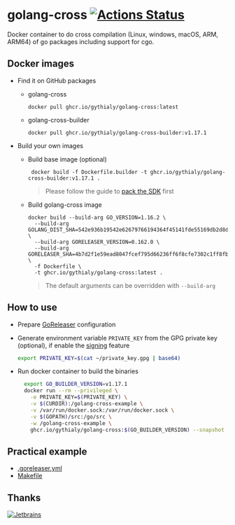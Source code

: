 # golang-cross [![Actions Status](https://github.com/gythialy/golang-cross/workflows/Docker%20Image%20CI/badge.svg)](https://github.com/gythialy/golang-cross/actions)

Docker container to do cross compilation (Linux, windows, macOS, ARM, ARM64) of go packages including support for cgo.

## Docker images

- Find it on GitHub packages

  - golang-cross
    ```
    docker pull ghcr.io/gythialy/golang-cross:latest
    ```
  - golang-cross-builder
    ```
    docker pull ghcr.io/gythialy/golang-cross-builder:v1.17.1
    ```

- Build your own images
  - Build base image (optional)
    ```
     docker build -f Dockerfile.builder -t ghcr.io/gythialy/golang-cross-builder:v1.17.1 .
    ```
    > Please follow the guide to [pack the SDK](https://github.com/tpoechtrager/osxcross#packaging-the-sdk) first
  - Build golang-cross image
    ```
    docker build --build-arg GO_VERSION=1.16.2 \
      --build-arg GOLANG_DIST_SHA=542e936b19542e62679766194364f45141fde55169db2d8d01046555ca9eb4b8 \
      --build-arg GORELEASER_VERSION=0.162.0 \
      --build-arg GORELEASER_SHA=4b7d2f1e59ead8047fcef795d66236ff6f8cfe7302c1ff8fb31bd360a3c6f32e \
      -f Dockerfile \
      -t ghcr.io/gythialy/golang-cross:latest .
    ```
    > The default arguments can be overridden with `--build-arg`
## How to use

- Prepare [GoReleaser](https://goreleaser.com/intro/) configuration

- Generate environment variable `PRIVATE_KEY` from the GPG private key (optional), if enable the [signing](https://goreleaser.com/customization/sign/) feature

  ```bash
  export PRIVATE_KEY=$(cat ~/private_key.gpg | base64)
  ```

- Run docker container to build the binaries

  ```bash
    export GO_BUILDER_VERSION=v1.17.1
    docker run --rm --privileged \
      -e PRIVATE_KEY=$(PRIVATE_KEY) \
      -v $(CURDIR):/golang-cross-example \
      -v /var/run/docker.sock:/var/run/docker.sock \
      -v $(GOPATH)/src:/go/src \
      -w /golang-cross-example \
      ghcr.io/gythialy/golang-cross:$(GO_BUILDER_VERSION) --snapshot --rm-dist
  ```

## Practical example

- [.goreleaser.yml](example/.goreleaser.yml)
- [Makefile](example/Makefile#L35-L42)

## Thanks

[![Jetbrains](assets/jetbrains-variant-3.svg)](https://www.jetbrains.com/?from=golang-cross)
